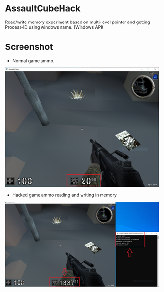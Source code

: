 # AssaultCubeHack
Read/write memory experiment based on multi-level pointer and getting Process-ID using windows name. (Windows API)

# Screenshot

- Normal game ammo.
<img src="screenshot/ammo.PNG" width = "800">

- Hacked game ammo reading and writing in memory
<img src="screenshot/Hacked.PNG" width = "1000">
